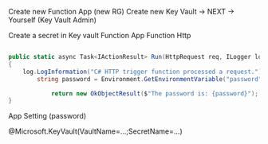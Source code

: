 Create new Function App (new RG)
Create new Key Vault -> NEXT
    -> Yourself (Key Vault Admin)

Create a secret in Key vault
Function App
     Function Http


```csharp

public static async Task<IActionResult> Run(HttpRequest req, ILogger log)
{
    log.LogInformation("C# HTTP trigger function processed a request.");
        string password = Environment.GetEnvironmentVariable("password");

            return new OkObjectResult($"The password is: {password}");
}

```

App Setting (password)

@Microsoft.KeyVault(VaultName=...;SecretName=...)